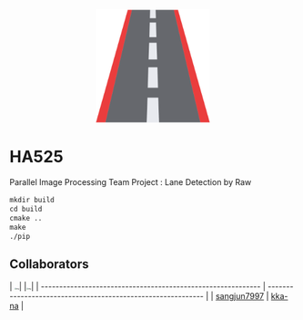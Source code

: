 <p align="center">
  <img width="200" height="200" src="./src/resource/icon/icon.png">

# HA525

Parallel Image Processing Team Project : Lane Detection by Raw

```
mkdir build
cd build
cmake ..
make
./pip
```

## Collaborators

| <img src="https://avatars.githubusercontent.com/u/69493518?v=4" alt="img" style="zoom:20%;" />|
|<img src="https://avatars.githubusercontent.com/u/69347961?v=4" alt="img" style="zoom:20%;" />|
| ------------------------------------------------------------ | ------------------------------------------------------------ |
| [sangjun7997](https://github.com/sangjun7997) | [kka-na](https://github.com/kka-na) |
